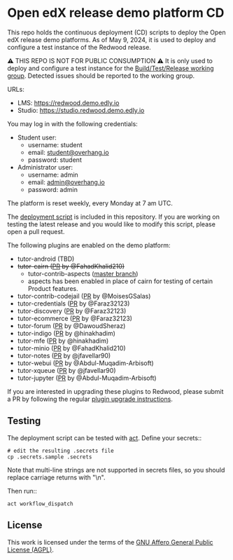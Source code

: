 # Open edX release demo platform CD

This repo holds the continuous deployment (CD) scripts to deploy the Open edX release demo platforms. As of May 9, 2024, it is used to deploy and configure a test instance of the Redwood release.

⚠ THIS REPO IS NOT FOR PUBLIC CONSUMPTION ⚠ It is only used to deploy and configure a test instance for the [Build/Test/Release working group](https://discuss.openedx.org/c/working-groups/build-test-release/30). Detected issues should be reported to the working group.

URLs:

- LMS: https://redwood.demo.edly.io
- Studio: https://studio.redwood.demo.edly.io

You may log in with the following credentials:

- Student user:
  - username: student
  - email: student@overhang.io
  - password: student
- Administrator user:
  - username: admin
  - email: admin@overhang.io
  - password: admin

The platform is reset weekly, every Monday at 7 am UTC.

The [deployment script](https://github.com/overhangio/openedx-release-demo/blob/master/.github/workflows/deploy.yml) is included in this repository. If you are working on testing the latest release and you would like to modify this script, please open a pull request.

The following plugins are enabled on the demo platform:

- tutor-android (TBD)
- ~~tutor-cairn ([PR](https://github.com/overhangio/tutor-cairn/pull/39) by @FahadKhalid210)~~
  - tutor-contrib-aspects ([master branch](https://github.com/openedx/tutor-contrib-aspects/tree/master))
  - aspects has been enabled in place of cairn for testing of certain Product features.
- tutor-contrib-codejail ([PR](https://github.com/eduNEXT/tutor-contrib-codejail/pull/54) by @MoisesGSalas)
- tutor-credentials ([PR](https://github.com/overhangio/tutor-credentials/pull/42) by @Faraz32123)
- tutor-discovery ([PR](https://github.com/overhangio/tutor-discovery/pull/74) by @Faraz32123)
- tutor-ecommerce ([PR](https://github.com/overhangio/tutor-ecommerce/pull/81) by @Faraz32123)
- tutor-forum ([PR](https://github.com/overhangio/tutor-forum/pull/36) by @DawoudSheraz)
- tutor-indigo ([PR](https://github.com/overhangio/tutor-indigo/pull/79) by @hinakhadim)
- tutor-mfe ([PR](https://github.com/overhangio/tutor-mfe/pull/207) by @hinakhadim)
- tutor-minio ([PR](https://github.com/overhangio/tutor-minio/pull/40) by @FahadKhalid210)
- tutor-notes ([PR](https://github.com/overhangio/tutor-notes/pull/37) by @jfavellar90)
- tutor-webui ([PR](https://github.com/overhangio/tutor-webui/pull/17) by @Abdul-Muqadim-Arbisoft)
- tutor-xqueue ([PR](https://github.com/overhangio/tutor-xqueue/pull/31) by @jfavellar90)
- tutor-jupyter ([PR](https://github.com/overhangio/tutor-jupyter/pull/8) by @Abdul-Muqadim-Arbisoft)

If you are interested in upgrading these plugins to Redwood, please submit a PR by following the regular [plugin upgrade instructions](https://discuss.overhang.io/t/how-to-upgrade-a-tutor-plugin/1488).

## Testing

The deployment script can be tested with [act](https://github.com/nektos/act). Define your secrets::

    # edit the resulting .secrets file
    cp .secrets.sample .secrets

Note that multi-line strings are not supported in secrets files, so you should replace carriage returns with "\n".

Then run::

    act workflow_dispatch

## License

This work is licensed under the terms of the [GNU Affero General Public License (AGPL)](https://github.com/overhangio/tutor/blob/master/LICENSE.txt).
